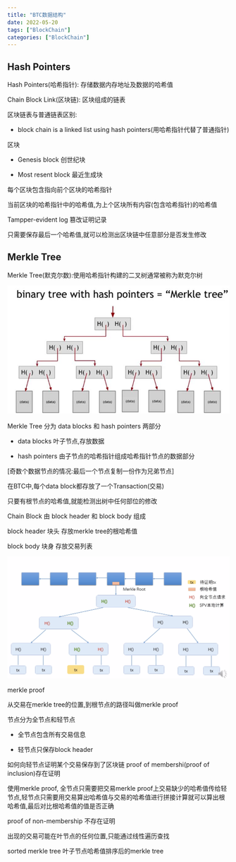 ```yaml
---
title: "BTC数据结构"
date: 2022-05-20
tags: ["BlockChain"]
categories: ["BlockChain"]
---
```


## Hash Pointers

Hash Pointers(哈希指针): 存储数据内存地址及数据的哈希值

Chain Block Link(区块链): 区块组成的链表

区块链表与普通链表区别:

* block chain is a linked list using hash pointers(用哈希指针代替了普通指针)



区块

* Genesis block 创世纪块

* Most resent block 最近生成块



每个区块包含指向前个区块的哈希指针

当前区块的哈希指针中的哈希值,为上个区块所有内容(包含哈希指针)的哈希值



Tampper-evident log 篡改证明记录



只需要保存最后一个哈希值,就可以检测出区块链中任意部分是否发生修改



## Merkle Tree

Merkle Tree(默克尔数):使用哈希指针构建的二叉树通常被称为默克尔树

![merkle-tree](merkle-tree.jpeg)

Merkle Tree 分为 data blocks 和 hash pointers 两部分

* data blocks   叶子节点,存放数据

* hash pointers 由子节点的哈希指针组成哈希指针节点的数据部分

[奇数个数据节点的情况:最后一个节点复制一份作为兄弟节点]



在BTC中,每个data block都存放了一个Transaction(交易)

只要有根节点的哈希值,就能检测出树中任何部位的修改



Chain Block 由 block header 和 block body 组成

block header 块头 存放merkle tree的根哈希值

block body   块身 存放交易列表



![merkle-proof](merkle-proof.PNG)

merkle proof

从交易在merkle tree的位置,到根节点的路径叫做merkle proof



节点分为全节点和轻节点

* 全节点包含所有交易信息

* 轻节点只保存block header



如何向轻节点证明某个交易保存到了区块链 proof of membershi(proof of inclusion)存在证明

使用merkle proof, 全节点只需要把交易merkle proof上交易缺少的哈希值传给轻节点,轻节点只需要用交易算出哈希值与交易的哈希值进行拼接计算就可以算出根哈希值,最后对比根哈希值的值是否正确



proof of non-membership 不存在证明

出现的交易可能在叶节点的任何位置,只能通过线性遍历查找



sorted merkle tree 叶子节点哈希值排序后的merkle tree

